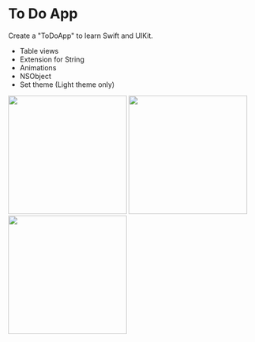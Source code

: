 # To Do App

Create a "ToDoApp" to learn Swift and UIKit.

- Table views
- Extension for String
- Animations
- NSObject
- Set theme (Light theme only)

<img src="https://user-images.githubusercontent.com/93740120/149666255-9fda4522-d184-416a-aa44-cf5c7f9939f4.png" width="240"> <img src="https://user-images.githubusercontent.com/93740120/149666247-a2b6690a-9d14-4ee7-8b41-a09a6e4b1a10.png" width="240"> <img src="https://user-images.githubusercontent.com/93740120/149666249-1aca87ca-51a8-4eb1-961d-5e26087057a7.png" width="240"> 


